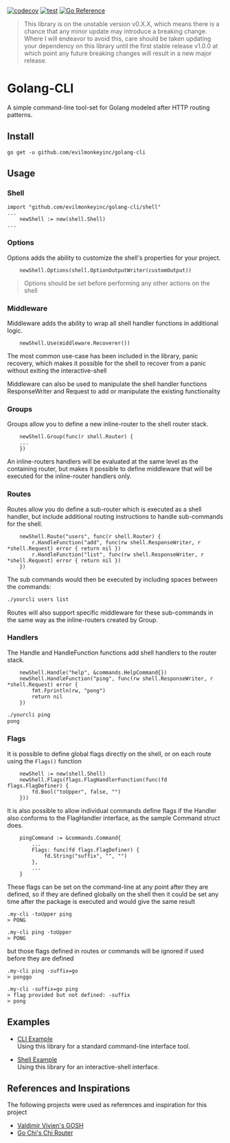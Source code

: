 [![codecov](https://codecov.io/gh/evilmonkeyinc/golang-cli/branch/main/graph/badge.svg?token=4PU85I7J2R)](https://codecov.io/gh/evilmonkeyinc/golang-cli)
[![test](https://github.com/evilmonkeyinc/golang-cli/actions/workflows/test.yaml/badge.svg?branch=main)](https://github.com/evilmonkeyinc/golang-cli/actions/workflows/test.yaml)
[![Go Reference](https://pkg.go.dev/badge/github.com/evilmonkeyinc/golang-cli.svg)](https://pkg.go.dev/github.com/evilmonkeyinc/golang-cli)

> This library is on the unstable version v0.X.X, which means there is a chance that any minor update may introduce a breaking change. Where I will endeavor to avoid this, care should be taken updating your dependency on this library until the first stable release v1.0.0 at which point any future breaking changes will result in a new major release.

# Golang-CLI

A simple command-line tool-set for Golang modeled after HTTP routing patterns.

## Install

`go get -u github.com/evilmonkeyinc/golang-cli`

## Usage

### Shell

```golang
import "github.com/evilmonkeyinc/golang-cli/shell"
...
    newShell := new(shell.Shell)
...
```

### Options

Options adds the ability to customize the shell's properties for your project.

```golang
    newShell.Options(shell.OptionOutputWriter(customOutput))
```

> Options should be set before performing any other actions on the shell

### Middleware

Middleware adds the ability to wrap all shell handler functions in additional logic.

```golang
    newShell.Use(middleware.Recoverer())
```

The most common use-case has been included in the library, panic recovery, which 
makes it possible for the shell to recover from a panic without exiting the interactive-shell

Middleware can also be used to manipulate the shell handler functions ResponseWriter and Request to add or manipulate the existing functionality

### Groups

Groups allow you to define a new inline-router to the shell router stack.

```golang
	newShell.Group(func(r shell.Router) {
	...
	})
```

An inline-routers handlers will be evaluated at the same level as the containing router, but makes it possible to define middleware that will be executed for the inline-router handlers only.

### Routes

Routes allow you do define a sub-router which is executed as a shell handler, but include additional
routing instructions to handle sub-commands for the shell.

```golang
    newShell.Route("users", func(r shell.Router) {
		r.HandleFunction("add", func(rw shell.ResponseWriter, r *shell.Request) error { return nil })
		r.HandleFunction("list", func(rw shell.ResponseWriter, r *shell.Request) error { return nil })
	})
```

The sub commands would then be executed by including spaces between the commands:

```bash
./yourcli users list
```

Routes will also support specific middleware for these sub-commands in the same way as the inline-routers created by Group.

### Handlers

The Handle and HandleFunction functions add shell handlers to the router stack. 

```golang
	newShell.Handle("help", &commands.HelpCommand{})
	newShell.HandleFunction("ping", func(rw shell.ResponseWriter, r *shell.Request) error {
		fmt.Fprintln(rw, "pong")
		return nil
	})
```

```bash
./yourcli ping
pong
```

### Flags

It is possible to define global flags directly on the shell, or on each route using the `Flags()` function

```golang
	newShell := new(shell.Shell)
	newShell.Flags(flags.FlagHandlerFunction(func(fd flags.FlagDefiner) {
		fd.Bool("toUpper", false, "")
	}))
```

It is also possible to allow individual commands define flags if the Handler also conforms to the FlagHandler interface, as the sample Command struct does.

```golang
	pingCommand := &commands.Command{
		...
		Flags: func(fd flags.FlagDefiner) {
			fd.String("suffix", "", "")
		},
		...
	}
```

These flags can be set on the command-line at any point after they are defined, so if they are defined globally on the shell then it could be set any time after the package is executed and would give the same result

```base
.my-cli -toUpper ping
> PONG

.my-cli ping -toUpper
> PONG
```

but those flags defined in routes or commands will be ignored if used before they are defined

```base
.my-cli ping -suffix=go
> ponggo

.my-cli -suffix=go ping
> flag provided but not defined: -suffix
> pong
```

## Examples

- [CLI Example](examples/cli/main.go)  
Using this library for a standard command-line interface tool.

- [Shell Example](examples/shell/main.go)  
Using this library for an interactive-shell interface.

## References and Inspirations

The following projects were used as references and inspiration for this project 

- [Valdimir Vivien's GOSH](https://github.com/vladimirvivien/gosh)  
- [Go Chi's Chi Router](https://github.com/go-chi/chi)
